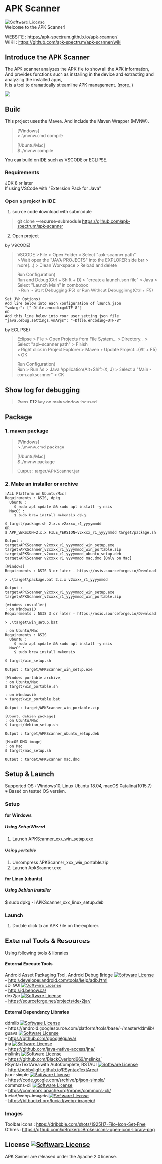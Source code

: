 # APK Scanner 
[![Software License](https://img.shields.io/badge/license-Apache%202.0-brightgreen.svg)](https://github.com/apk-spectrum/apk-scanner/blob/master/LICENSE)  
Welcome to the APK Scanner!  

WEBSITE : https://apk-spectrum.github.io/apk-scanner/  
WIKI : https://github.com/apk-spectrum/apk-scanner/wiki  


## Introduce the APK Scanner  
The APK scanner analyzes the APK file to show all the APK information,  
And provides functions such as installing in the device and extracting and analyzing the installed apps,  
It is a tool to dramatically streamline APK management. [(more..)](https://apk-spectrum.github.io/apk-scanner/)

![](https://github.com/apk-spectrum/apk-scanner/blob/gh-pages/img/manual/apk-scanner-launch-img.png)

## Build
This project uses the Maven. And include the Maven Wrapper (MVNW).  
> [Windows]  
> \> .\mvnw.cmd compile   
>  
> [Ubuntu/Mac]  
> $ ./mvnw compile  

You can build on IDE such as VSCODE or ECLIPSE.  

### Requirements
JDK 8 or later  
If using VSCode with "Extension Pack for Java"  

### Open a project in IDE
1. source code download with submodule  
> git clone **--recurse-submodule** https://github.com/apk-spectrum/apk-scanner  

2. Open project  

by VSCODE)  
> VSCODE > File > Open Folder > Select "apk-scanner path"  
> \> Wait open the "JAVA PROJECTS" into the EXPLORER side bar > more(…) > Clean Workspace > Reload and delete  
>  
> Run Configuration)  
> Run and Debug(Ctrl + Shift + D) > "create a launch.json file" > Java > Select "Launch Main" in combobox  
> \> Run > Start Debugging(F5) or Run Without Debugginng(Ctrl + F5)  
```
Set JVM Options)  
Add line below into each configuration of launch.json  
"vmArgs": ["-Dfile.encoding=UTF-8"]  
OR  
Add this line below into your user setting json file  
"java.debug.settings.vmArgs": "-Dfile.encoding=UTF-8"  
```

by ECLIPSE)  
> Eclipse > File > Open Projects from File System... > Directory... > Select "apk-scanner path" > Finish  
> \> Right click in Project Explorer > Maven > Update Project...(Alt + F5) > OK  
>  
> Run Configuration)  
> Run > Run As > Java Application(Alt+Shift+X, J) > Select a "Main - com.apkscanner" > OK  

## Show log for debugging  
> Press <b>F12</b> key on main window focused.

## Package  
### 1. maven package  
> [Windows]  
> \> .\mvnw.cmd package  
>  
> [Ubuntu/Mac]  
> $ ./mvnw package  
>  
> Output : target/APKScanner.jar
  
### 2. Make an installer or archive  
```
[ALL Platform on Ubuntu/Mac]  
Requirements : NSIS, dpkg  
  Ubuntu :  
    $ sudo apt update && sudo apt install -y nsis  
  MacOS :  
    $ sudo brew install makensis dpkg  

$ target/package.sh 2.x.x v2xxxx_r1_yyyymmdd  
OR  
$ APP_VERSION=2.x.x FILE_VERSION=v2xxxx_r1_yyyymmdd target/package.sh  

Output :  
target/APKScanner_v2xxxx_r1_yyyymmdd_win_setup.exe  
target/APKScanner_v2xxxx_r1_yyyymmdd_win_portable.zip  
target/APKScanner_v2xxxx_r1_yyyymmdd_ubuntu_setup.deb  
target/APKScanner_v2xxxx_r1_yyyymmdd_mac.dmg [Only on Mac]  

[Windows]  
Requirements : NSIS 3 or later - https://nsis.sourceforge.io/Download  
  
> .\target\package.bat 2.x.x v2xxxx_r1_yyyymmdd  
  
Output :  
target/APKScanner_v2xxxx_r1_yyyymmdd_win_setup.exe  
target/APKScanner_v2xxxx_r1_yyyymmdd_win_portable.zip  
```  
  
```
[Windows Installer]  
: on Windows10  
Requirements : NSIS 3 or later - https://nsis.sourceforge.io/Download  

> .\target\win_setup.bat
  
: on Ubuntu/Mac  
Requirements : NSIS  
  Ubuntu :  
    $ sudo apt update && sudo apt install -y nsis  
  MacOS :  
    $ sudo brew install makensis  
 
$ target/win_setup.sh  
   
Output : target/APKScanner_win_setup.exe
```

```
[Windows portable archive]  
: on Ubuntu/Mac  
$ target/win_portable.sh  
  
: on Windows10
> target\win_portable.bat  
  
Output : target/APKScanner_win_portable.zip  
```

```
[Ubuntu debian package]  
: on Ubuntu/Mac  
$ target/debian_setup.sh  
  
Output : target/APKScanner_ubuntu_setup.deb
```

```
[MacOS DMG image]  
: on Mac  
$ target/mac_setup.sh  
  
Output : target/APKScanner_mac.dmg
```

## Setup & Launch  
Supported OS : Windows10, Linux Ubuntu 18.04, macOS Catalina(10.15.7)  
※ Based on tested OS version.  

### Setup  

#### for Windows  
##### Using SetupWizard  
1. Launch APKScanner_xxx_win_setup.exe  
##### Using portable  
1. Uncompress APKScanner_xxx_win_portable.zip  
2. Launch ApkScanner.exe  

#### for Linux (ubuntu)  
##### Using Debian installer  
$ sudo dpkg -i APKScanner_xxx_linux_setup.deb  

### Launch
1. Double click to an APK File on the explorer.  


## External Tools & Resources  
Using following tools & libraries  

#### External Execute Tools  
Android Asset Packaging Tool, Android Debug Bridge [![Software License](https://img.shields.io/badge/license-Attribution%202.5-brightgreen.svg)](https://developer.android.com/license.html)  
\- http://developer.android.com/tools/help/adb.html  
JD-GUI [![Software License](https://img.shields.io/badge/license-GPLv3-brightgreen.svg)](https://github.com/java-decompiler/jd-gui/blob/master/LICENSE)  
\- http://jd.benow.ca/  
dex2jar [![Software License](https://img.shields.io/badge/license-Apache%202.0-brightgreen.svg)](http://www.apache.org/licenses/LICENSE-2.0)  
\- https://sourceforge.net/projects/dex2jar/  

#### External Dependency Libraries  
ddmlib [![Software License](https://img.shields.io/badge/license-Attribution%202.5-brightgreen.svg)](https://developer.android.com/license.html)  
\- https://android.googlesource.com/platform/tools/base/+/master/ddmlib/  
guava [![Software License](https://img.shields.io/badge/license-Apache%202.0-brightgreen.svg)](https://github.com/google/guava/blob/master/COPYING)  
\- https://github.com/google/guava/  
jna [![Software License](https://img.shields.io/badge/license-LGPL-brightgreen.svg)](https://github.com/java-native-access/jna/blob/master/LICENSE)  
\- https://github.com/java-native-access/jna/  
mslinks [![Software License](https://img.shields.io/badge/license-WTFPL-brightgreen.svg)](https://github.com/BlackOverlord666/mslinks/blob/master/LICENSE)  
\- https://github.com/BlackOverlord666/mslinks/  
RSyntaxTextArea with AutoComplete, RSTAUI [![Software License](https://img.shields.io/badge/license-BSD-brightgreen.svg)](https://github.com/bobbylight/RSyntaxTextArea/blob/master/src/main/dist/RSyntaxTextArea.License.txt)  
\- http://bobbylight.github.io/RSyntaxTextArea/  
json-simple [![Software License](https://img.shields.io/badge/license-Apache%202.0-brightgreen.svg)](https://github.com/fangyidong/json-simple/blob/master/LICENSE.txt)  
\- https://code.google.com/archive/p/json-simple/  
commons-cli [![Software License](https://img.shields.io/badge/license-Apache%202.0-brightgreen.svg)](http://www.apache.org/licenses/)  
\- https://commons.apache.org/proper/commons-cli/  
luciad/webp-imageio [![Software License](https://img.shields.io/badge/license-Apache%202.0-brightgreen.svg)](http://www.apache.org/licenses/)  
\- https://bitbucket.org/luciad/webp-imageio/  

### Images  
Toolbar icons : https://dribbble.com/shots/1925117-Filo-Icon-Set-Free   
Othres : https://github.com/ioBroker/ioBroker.icons-open-icon-library-png

## License [![Software License](https://img.shields.io/badge/license-Apache%202.0-brightgreen.svg)](https://github.com/apk-spectrum/apk-scanner/blob/master/LICENSE)  
APK Sanner are released under the Apache 2.0 license.  

